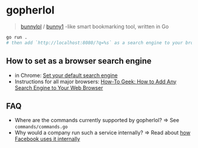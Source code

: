 # gopherlol
> [bunnylol](https://www.quora.com/What-is-Facebooks-bunnylol) / [bunny1](http://www.bunny1.org) -like smart bookmarking tool, written in Go

```bash
go run . 
# then add `http://localhost:8080/?q=%s` as a search engine to your browser 
```

## How to set as a browser search engine
- in Chrome: [Set your default search engine](https://support.google.com/chrome/answer/95426)
- Instructions for all major browsers: [How-To Geek: How to Add Any Search Engine to Your Web Browser](https://www.howtogeek.com/114176/how-to-easily-create-search-plugins-add-any-search-engine-to-your-browser/)

## FAQ
- Where are the commands currently supported by gopherlol? => See `commands/commands.go`
- Why would a company run such a service internally? => Read about [how Facebook uses it internally](http://www.ccheever.com/blog/?p=74)
